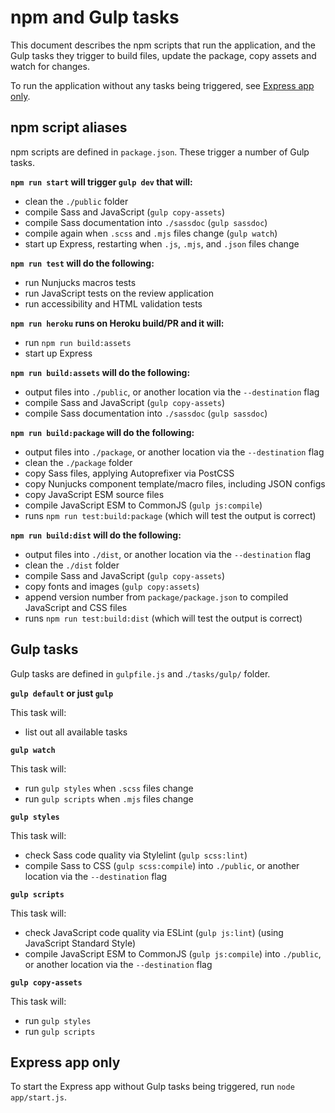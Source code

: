 # npm and Gulp tasks

This document describes the npm scripts that run the application, and the Gulp tasks they trigger to build files, update the package, copy assets and watch for changes.

To run the application without any tasks being triggered, see [Express app only](#express-app-only).

## npm script aliases

npm scripts are defined in `package.json`. These trigger a number of Gulp tasks.

**`npm run start` will trigger `gulp dev` that will:**
- clean the `./public` folder
- compile Sass and JavaScript (`gulp copy-assets`)
- compile Sass documentation into `./sassdoc` (`gulp sassdoc`)
- compile again when `.scss` and `.mjs` files change (`gulp watch`)
- start up Express, restarting when `.js`, `.mjs`, and `.json` files change

**`npm run test` will do the following:**
- run Nunjucks macros tests
- run JavaScript tests on the review application
- run accessibility and HTML validation tests

**`npm run heroku` runs on Heroku build/PR and it will:**
- run `npm run build:assets`
- start up Express

**`npm run build:assets` will do the following:**
- output files into `./public`, or another location via the `--destination` flag
- compile Sass and JavaScript (`gulp copy-assets`)
- compile Sass documentation into `./sassdoc` (`gulp sassdoc`)

**`npm run build:package` will do the following:**
- output files into `./package`, or another location via the `--destination` flag
- clean the `./package` folder
- copy Sass files, applying Autoprefixer via PostCSS
- copy Nunjucks component template/macro files, including JSON configs
- copy JavaScript ESM source files
- compile JavaScript ESM to CommonJS (`gulp js:compile`)
- runs `npm run test:build:package` (which will test the output is correct)

**`npm run build:dist` will do the following:**
- output files into `./dist`, or another location via the `--destination` flag
- clean the `./dist` folder
- compile Sass and JavaScript (`gulp copy-assets`)
- copy fonts and images (`gulp copy:assets`)
- append version number from `package/package.json` to compiled JavaScript and CSS files
- runs `npm run test:build:dist` (which will test the output is correct)


## Gulp tasks

Gulp tasks are defined in `gulpfile.js` and .`/tasks/gulp/` folder.

**`gulp default` or just `gulp`**

This task will:
- list out all available tasks

**`gulp watch`**

This task will:
- run `gulp styles` when `.scss` files change
- run `gulp scripts` when `.mjs` files change

**`gulp styles`**

This task will:
 - check Sass code quality via Stylelint (`gulp scss:lint`)
 - compile Sass to CSS (`gulp scss:compile`) into `./public`, or another location via the `--destination` flag

**`gulp scripts`**

This task will:
 - check JavaScript code quality via ESLint (`gulp js:lint`) (using JavaScript Standard Style)
 - compile JavaScript ESM to CommonJS (`gulp js:compile`) into `./public`, or another location via the `--destination` flag

**`gulp copy-assets`**

This task will:
- run `gulp styles`
- run `gulp scripts`

## Express app only

To start the Express app without Gulp tasks being triggered, run `node app/start.js`.
